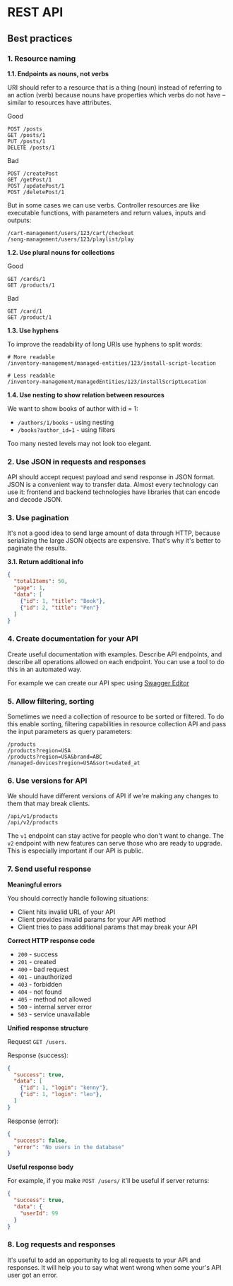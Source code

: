 # REST API

## Best practices

### 1. Resource naming

**1.1. Endpoints as nouns, not verbs**

URI should refer to a resource that is a thing (noun) instead of referring to an action (verb) because nouns have properties which verbs do not have – similar to resources have attributes.

Good

```
POST /posts
GET /posts/1
PUT /posts/1
DELETE /posts/1
```

Bad

```
POST /createPost
GET /getPost/1
POST /updatePost/1
POST /deletePost/1
```

But in some cases we can use verbs. Controller resources are like executable functions, with parameters and return values, inputs and outputs:

```
/cart-management/users/123/cart/checkout
/song-management/users/123/playlist/play
```

**1.2. Use plural nouns for collections**

Good

```
GET /cards/1
GET /products/1
```

Bad

```
GET /card/1
GET /product/1
```

**1.3. Use hyphens**

To improve the readability of long URIs use hyphens to split words:

```
# More readable
/inventory-management/managed-entities/123/install-script-location

# Less readable
/inventory-management/managedEntities/123/installScriptLocation
```

**1.4. Use nesting to show relation between resources**

We want to show books of author with id = 1:

- `/authors/1/books` - using nesting
- `/books?author_id=1` - using filters 

Too many nested levels may not look too elegant.

### 2. Use JSON in requests and responses

API should accept request payload and send response in JSON format. JSON is a convenient way to transfer data. 
Almost every technology can use it: frontend and backend technologies have libraries that can encode and decode JSON.

### 3. Use pagination

It's not a good idea to send large amount of data through HTTP, because serializing the large JSON objects are expensive. 
That's why it's better to paginate the results.

**3.1. Return additional info**

```json
{
  "totalItems": 50,
  "page": 1,
  "data": [
    {"id": 1, "title": "Book"},
    {"id": 2, "title": "Pen"}
  ]
}
```

### 4. Create documentation for your API

Create useful documentation with examples. 
Describe API endpoints, and describe all operations allowed on each endpoint. 
You can use a tool to do this in an automated way.

For example we can create our API spec using [Swagger Editor](https://editor.swagger.io/)

### 5. Allow filtering, sorting

Sometimes we need a collection of resource to be sorted or filtered. 
To do this enable sorting, filtering capabilities in resource collection API and pass the input parameters as query parameters:

```
/products
/products?region=USA
/products?region=USA&brand=ABC
/managed-devices?region=USA&sort=udated_at
```

### 6. Use versions for API

We should have different versions of API if we're making any changes to them that may break clients. 

```
/api/v1/products
/api/v2/products
```

The `v1` endpoint can stay active for people who don't want to change. The `v2` endpoint with new features can serve those who are ready to upgrade. This is especially important if our API is public. 

### 7. Send useful response

**Meaningful errors**

You should correctly handle following situations:

- Client hits invalid URL of your API
- Client provides invalid params for your API method
- Client tries to pass additional params that may break your API

**Correct HTTP response code**

- `200` - success
- `201` - created
- `400` - bad request
- `401` - unauthorized
- `403` - forbidden
- `404` - not found
- `405` - method not allowed
- `500` - internal server error
- `503` - service unavailable

**Unified response structure**

Request `GET /users`.

Response (success):

```json
{
  "success": true,
  "data": [
    {"id": 1, "login": "kenny"},
    {"id": 1, "login": "leo"},
  ]
}
```

Response (error):

```json
{
  "success": false,
  "error": "No users in the database"
}
```


**Useful response body**

For example, if you make `POST /users/` it'll be useful if server returns: 

```json
{
  "success": true,
  "data": {
    "userId": 99
  }
}
```

### 8. Log requests and responses

It's useful to add an opportunity to log all requests to your API and responses.
It will help you to say what went wrong when some your's API user got an error.

